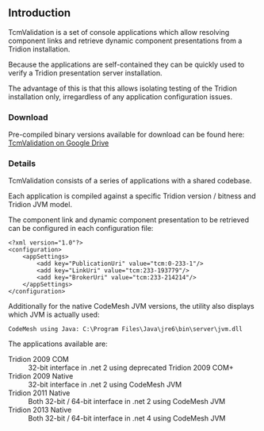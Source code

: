 ## Introduction #

TcmValidation is a set of console applications which allow resolving component links and retrieve dynamic component presentations from a Tridion installation.

Because the applications are self-contained they can be quickly used to verify a Tridion presentation server installation.

The advantage of this is that this allows isolating testing of the Tridion installation only, irregardless of any application configuration issues.

### Download #

Pre-compiled binary versions available for download can be found here:
[TcmValidation on Google Drive](https://drive.google.com/folderview?id=0B7HbFVRJj_UnWk8zcUpVNlpiS1U&usp=sharing)


### Details #

TcmValidation consists of a series of applications with a shared codebase.

Each application is compiled against a specific Tridion version / bitness and Tridion JVM model.

The component link and dynamic component presentation to be retrieved can be configured in each configuration file:

    <?xml version="1.0"?>
    <configuration>
        <appSettings>
            <add key="PublicationUri" value="tcm:0-233-1"/>
            <add key="LinkUri" value="tcm:233-193779"/>
            <add key="BrokerUri" value="tcm:233-214214"/>
        </appSettings>
    </configuration>

Additionally for the native CodeMesh JVM versions, the utility also displays which JVM is actually used:

    CodeMesh using Java: C:\Program Files\Java\jre6\bin\server\jvm.dll

The applications available are:

<dl>
<dt>Tridion 2009 COM</dt>
<dd>32-bit interface in .net 2 using deprecated Tridion 2009 COM+</dd>
<dt>Tridion 2009 Native</dt>
<dd>32-bit interface in .net 2 using CodeMesh JVM</dd>
<dt>Tridion 2011 Native</dt>
<dd>Both 32-bit / 64-bit interface in .net 2 using CodeMesh JVM</dd>
<dt>Tridion 2013 Native</dt>
<dd>Both 32-bit / 64-bit interface in .net 4 using CodeMesh JVM</dd>
</dl>
